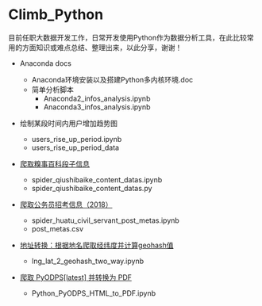 # Climb_Python
目前任职大数据开发工作，日常开发使用Python作为数据分析工具，在此比较常用的方面知识或难点总结、整理出来，以此分享，谢谢！
* Anaconda docs
  * Anaconda环境安装以及搭建Python多内核环境.doc
  * 简单分析脚本
    * Anaconda2_infos_analysis.ipynb
    * Anaconda3_infos_analysis.ipynb

* 绘制某段时间内用户增加趋势图
  * users_rise_up_period.ipynb
  * users_rise_up_period_data
 
* [爬取糗事百科段子信息](http://blog.csdn.net/qq_24452475/article/details/79122259)
  * spider_qiushibaike_content_datas.ipynb
  * spider_qiushibaike_content_datas.py

* [爬取公务员招考信息（2018）](http://blog.csdn.net/qq_24452475/article/details/79156758)
  * spider_huatu_civil_servant_post_metas.ipynb
  * post_metas.csv

* [地址转换：根据地名爬取经纬度并计算geohash值](http://blog.csdn.net/qq_24452475/article/details/79183861)
  * lng_lat_2_geohash_two_way.ipynb

* [爬取 PyODPS[latest] 并转换为 PDF](https://github.com/Kdotm/Climb_Python/blob/master/Python_PyODPS_HTML_to_PDF.ipynb)
  * Python_PyODPS_HTML_to_PDF.ipynb
  


